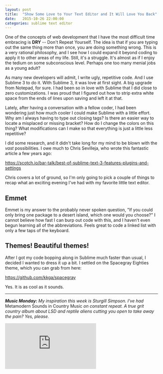 ```yaml
---
layout: post
title:  "Show Some Love to Your Text Editor and It Will Love You Back"
date:   2015-10-26 22:00:00
categories: sublime text editor
---
```

One of the concepts of web development that I have the most difficult time embracing is **DRY** -- Don't Repeat Yourself. The idea is that if you are typing out the same thing more than once, you are doing something wrong. This is a very rational philosophy, and I see how I could expand it beyond coding to apply it to other areas of my life. Still, it's a struggle. It's almost as if I enjoy the tedium on some subconscious level. Perhaps one too many menial jobs as a young adult?

As many new developers will admit, I write ugly, repetitive code. And I use Sublime 3 to do it. With Sublime 3, it was love at first sight. A big upgrade from Notepad, for sure. I had been so in love with Sublime that I did close to zero customizations. I was proud that I figured out how to strip extra white space from the ends of lines upon saving and left it at that.

Lately, after having a conversation with a fellow coder, I had been wondering just how much cooler I could make Sublime with a little effort. Why am I always having to type out closing tags? Is there an easier way to locate a misplaced or missing bracket? How do I change the colors on this thing? What modifications can I make so that everything is just a little less repetitive?

I did some research, and it didn't take long for my mind to be blown with the *vast* possibilities. I owe much to Chris Sevilleja, who wrote this fantastic article a few years ago:

<https://scotch.io/bar-talk/best-of-sublime-text-3-features-plugins-and-settings>

Chris covers a lot of ground, so I'm only going to pick a couple of things to recap what an exciting evening I've had with my favorite little text editor.

## Emmet
Emmet is my answer to the probably never spoken question, "If you could only bring one package to a desert island, which one would you choose?" I cannot believe how fast I can burp out code with this, and I haven't even begun learning all of the abbreviations. Feels great to code a linked list with only a few taps of the keyboard.

## Themes! Beautiful themes!
After I got my code bopping along in Sublime much faster than usual, I decided I wanted to dress it up a bit. I settled on the Spacegray Eighties theme, which you can grab from here:

<https://github.com/kkga/spacegray>

Yes. It is as cool as it sounds.

---

***Music Monday:*** *My inspiration this week is Sturgill Simpson. I've had* Metamodern Sounds in Country Music *on constant repeat. A true grit country album about LSD and reptile aliens cutting you open to take away the pain? Yes, please.*

<div class='embed-container'><iframe src='https://www.youtube.com/embed/6gBV-Nzq7Pg' frameborder='0' allowfullscreen></iframe></div>